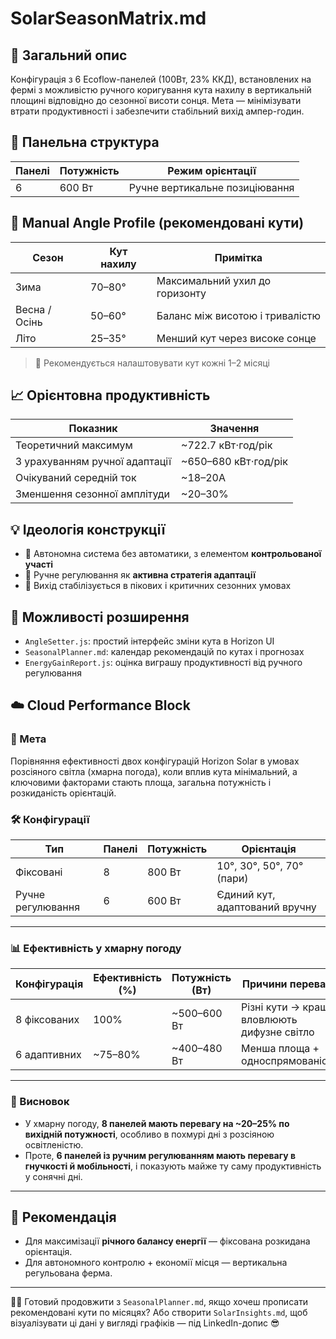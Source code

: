 # SolarSeasonMatrix.md

## 🧭 Загальний опис
Конфігурація з 6 Ecoflow-панелей (100Вт, 23% ККД), встановлених на фермі з можливістю ручного коригування кута нахилу в вертикальній площині відповідно до сезонної висоти сонця. Мета — мінімізувати втрати продуктивності і забезпечити стабільний вихід ампер-годин.

## 🔋 Панельна структура

| Панелі | Потужність | Режим орієнтації                |
|--------|------------|----------------------------------|
| 6      | 600 Вт     | Ручне вертикальне позиціювання   |

## 🔧 Manual Angle Profile (рекомендовані кути)

| Сезон              | Кут нахилу | Примітка                        |
|--------------------|-------------|----------------------------------|
| Зима               | 70–80°      | Максимальний ухил до горизонту  |
| Весна / Осінь      | 50–60°      | Баланс між висотою і тривалістю |
| Літо               | 25–35°      | Менший кут через високе сонце   |

> 📌 Рекомендується налаштовувати кут кожні 1–2 місяці

## 📈 Орієнтовна продуктивність

| Показник                     | Значення                         |
|-----------------------------|----------------------------------|
| Теоретичний максимум         | ~722.7 кВт⋅год/рік               |
| З урахуванням ручної адаптації | ~650–680 кВт⋅год/рік            |
| Очікуваний середній ток      | ~18–20А                          |
| Зменшення сезонної амплітуди | ~20–30%                          |

## 💡 Ідеологія конструкції

- 🌿 Автономна система без автоматики, з елементом **контрольованої участі**
- 🧠 Ручне регулювання як **активна стратегія адаптації**
- 🔋 Вихід стабілізується в пікових і критичних сезонних умовах

## 📐 Можливості розширення

- `AngleSetter.js`: простий інтерфейс зміни кута в Horizon UI
- `SeasonalPlanner.md`: календар рекомендацій по кутах і прогнозах
- `EnergyGainReport.js`: оцінка виграшу продуктивності від ручного регулювання


## ☁️ Cloud Performance Block

### 🎯 Мета
Порівняння ефективності двох конфігурацій Horizon Solar в умовах розсіяного світла (хмарна погода), коли вплив кута мінімальний, а ключовими факторами стають площа, загальна потужність і розкиданість орієнтацій.

### 🛠️ Конфігурації

| Тип                 | Панелі | Потужність | Орієнтація                  |
|---------------------|--------|------------|-----------------------------|
| Фіксовані           | 8      | 800 Вт     | 10°, 30°, 50°, 70° (пари)   |
| Ручне регулювання   | 6      | 600 Вт     | Єдиний кут, адаптований вручну |

---

### 📊 Ефективність у хмарну погоду

| Конфігурація        | Ефективність (%) | Потужність (Вт) | Причини переваги                       |
|---------------------|------------------|------------------|----------------------------------------|
| 8 фіксованих         | 100%             | ~500–600 Вт      | Різні кути → краще вловлюють дифузне світло |
| 6 адаптивних         | ~75–80%          | ~400–480 Вт      | Менша площа + односпрямованість       |

---

### 📌 Висновок

- У хмарну погоду, **8 панелей мають перевагу на ~20–25% по вихідній потужності**, особливо в похмурі дні з розсіяною освітленістю.
- Проте, **6 панелей із ручним регулюванням мають перевагу в гнучкості й мобільності**, і показують майже ту саму продуктивність у сонячні дні.

---

## 🌿 Рекомендація

- Для максимізації **річного балансу енергії** — фіксована розкидана орієнтація.
- Для автономного контролю + економії місця — вертикальна регульована ферма.

---

👨‍🏭 Готовий продовжити з `SeasonalPlanner.md`, якщо хочеш прописати рекомендовані кути по місяцях? Або створити `SolarInsights.md`, щоб візуалізувати ці дані у вигляді графіків — під LinkedIn-допис 😎